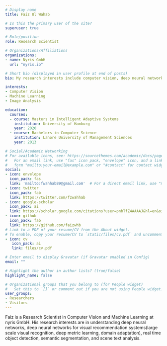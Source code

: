 ```yaml
---
# Display name
title: Faiz Ul Wahab

# Is this the primary user of the site?
superuser: true

# Role/position
role: Research Scientist

# Organizations/Affiliations
organizations:
- name: Nyris GmbH
  url: "nyris.io"

# Short bio (displayed in user profile at end of posts)
bio: My research interests include computer vision, deep neural networks and interpretable models.

interests:
- Computer Vision
- Machine Learning
- Image Analysis

education:
  courses:
  - course: Masters in Intelligent Adaptive Systems
    institution: University of Hamburg
    year: 2020
  - course: Bachelors in Computer Science
    institution: Lahore University of Management Sciences
    year: 2013

# Social/Academic Networking
# For available icons, see: https://sourcethemes.com/academic/docs/page-builder/#icons
#   For an email link, use "fas" icon pack, "envelope" icon, and a link in the
#   form "mailto:your-email@example.com" or "#contact" for contact widget.
social:
- icon: envelope
  icon_pack: fas
  link: 'mailto:fwahhab89@gmail.com'  # For a direct email link, use "mailto:test@example.org".
- icon: twitter
  icon_pack: fab
  link: https://twitter.com/fzwahhab
- icon: google-scholar
  icon_pack: ai
  link: https://scholar.google.com/citations?user=pnbTfZ4AAAAJ&hl=en&oi=ao
- icon: github
  icon_pack: fab
  link: https://github.com/faizwhb
# Link to a PDF of your resume/CV from the About widget.
# To enable, copy your resume/CV to `static/files/cv.pdf` and uncomment the lines below.
- icon: cv
   icon_pack: ai
   link: files/cv.pdf

# Enter email to display Gravatar (if Gravatar enabled in Config)
email: ""

# Highlight the author in author lists? (true/false)
highlight_name: false

# Organizational groups that you belong to (for People widget)
#   Set this to `[]` or comment out if you are not using People widget.
user_groups:
- Researchers
- Visitors
---
```

Faiz is a Research Scientist in Computer Vision and Machine Learning at nyris GmbH. His research interests are in understanding deep neural networks, deep neural networks for visual recommendation systems(large scale visual recognition, deep metric learning, domain adaptation), real time object detection, semantic segmentation, and scene text analysis.
